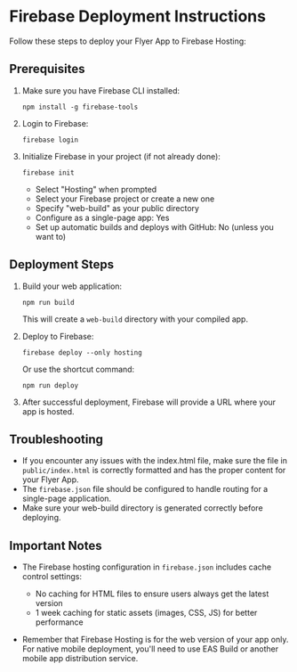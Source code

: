 # Firebase Deployment Instructions

Follow these steps to deploy your Flyer App to Firebase Hosting:

## Prerequisites

1. Make sure you have Firebase CLI installed:
   ```
   npm install -g firebase-tools
   ```

2. Login to Firebase:
   ```
   firebase login
   ```

3. Initialize Firebase in your project (if not already done):
   ```
   firebase init
   ```
   - Select "Hosting" when prompted
   - Select your Firebase project or create a new one
   - Specify "web-build" as your public directory
   - Configure as a single-page app: Yes
   - Set up automatic builds and deploys with GitHub: No (unless you want to)

## Deployment Steps

1. Build your web application:
   ```
   npm run build
   ```
   This will create a `web-build` directory with your compiled app.

2. Deploy to Firebase:
   ```
   firebase deploy --only hosting
   ```
   Or use the shortcut command:
   ```
   npm run deploy
   ```

3. After successful deployment, Firebase will provide a URL where your app is hosted.

## Troubleshooting

- If you encounter any issues with the index.html file, make sure the file in `public/index.html` is correctly formatted and has the proper content for your Flyer App.
- The `firebase.json` file should be configured to handle routing for a single-page application.
- Make sure your web-build directory is generated correctly before deploying.

## Important Notes

- The Firebase hosting configuration in `firebase.json` includes cache control settings:
  - No caching for HTML files to ensure users always get the latest version
  - 1 week caching for static assets (images, CSS, JS) for better performance

- Remember that Firebase Hosting is for the web version of your app only. For native mobile deployment, you'll need to use EAS Build or another mobile app distribution service.